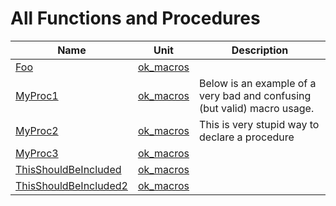 # All Functions and Procedures


| Name | Unit | Description |
|---|---|---|
| [Foo](ok_macros.md#Foo) | [ok_macros](ok_macros.md) |   |
| [MyProc1](ok_macros.md#MyProc1) | [ok_macros](ok_macros.md) | Below is an example of a very bad and confusing (but valid) macro usage. |
| [MyProc2](ok_macros.md#MyProc2) | [ok_macros](ok_macros.md) | This is very stupid way to declare a procedure |
| [MyProc3](ok_macros.md#MyProc3) | [ok_macros](ok_macros.md) |   |
| [ThisShouldBeIncluded](ok_macros.md#ThisShouldBeIncluded) | [ok_macros](ok_macros.md) |   |
| [ThisShouldBeIncluded2](ok_macros.md#ThisShouldBeIncluded2) | [ok_macros](ok_macros.md) |   |
